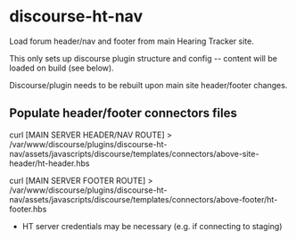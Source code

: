 # discourse-ht-nav
Load forum header/nav and footer from main Hearing Tracker site.

This only sets up discourse plugin structure and config -- content will be loaded on build (see below).

Discourse/plugin needs to be rebuilt upon main site header/footer changes.


## Populate header/footer connectors files
curl [MAIN SERVER HEADER/NAV ROUTE] > /var/www/discourse/plugins/discourse-ht-nav/assets/javascripts/discourse/templates/connectors/above-site-header/ht-header.hbs

curl [MAIN SERVER FOOTER ROUTE] > /var/www/discourse/plugins/discourse-ht-nav/assets/javascripts/discourse/templates/connectors/above-footer/ht-footer.hbs

* HT server credentials may be necessary (e.g. if connecting to staging)